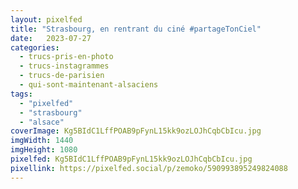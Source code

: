 ```yaml
---
layout: pixelfed
title: "Strasbourg, en rentrant du ciné #partageTonCiel"
date:   2023-07-27
categories: 
  - trucs-pris-en-photo
  - trucs-instagrammes
  - trucs-de-parisien
  - qui-sont-maintenant-alsaciens
tags: 
  - "pixelfed"
  - "strasbourg"
  - "alsace"
coverImage: Kg5BIdC1LffPOAB9pFynL15kk9ozLOJhCqbCbIcu.jpg
imgWidth: 1440
imgHeight: 1080
pixelfed: Kg5BIdC1LffPOAB9pFynL15kk9ozLOJhCqbCbIcu.jpg
pixellink: https://pixelfed.social/p/zemoko/590993895249824088
---
```

